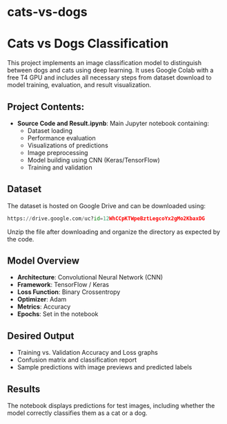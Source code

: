 # cats-vs-dogs

#   Cats vs Dogs Classification

This project implements an image classification model to distinguish between dogs and cats using deep learning. It uses Google Colab with a free T4 GPU and includes all necessary steps from dataset download to model training, evaluation, and result visualization.

##  Project Contents:

- **Source Code and Result.ipynb**: Main Jupyter notebook containing:
  - Dataset loading
  - Performance evaluation
  - Visualizations of predictions
  - Image preprocessing
  - Model building using CNN (Keras/TensorFlow)
  - Training and validation


## Dataset

The dataset is hosted on Google Drive and can be downloaded using:

```python
https://drive.google.com/uc?id=12WhCCpKTWpeBztLegcoYx2gMo2KbaxDG
```

Unzip the file after downloading and organize the directory as expected by the code.

## Model Overview

- **Architecture**: Convolutional Neural Network (CNN)
- **Framework**: TensorFlow / Keras
- **Loss Function**: Binary Crossentropy
- **Optimizer**: Adam
- **Metrics**: Accuracy
- **Epochs**: Set in the notebook

## Desired Output

- Training vs. Validation Accuracy and Loss graphs
- Confusion matrix and classification report
- Sample predictions with image previews and predicted labels

## Results

The notebook displays predictions for test images, including whether the model correctly classifies them as a cat or a dog.

